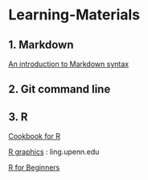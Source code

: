 # Learning-Materials

## 1. Markdown
[An introduction to Markdown syntax](https://segmentfault.com/markdown#articleHeader14)

## 2. Git command line


## 3. R
[Cookbook for R](http://www.cookbook-r.com/)

[R graphics](http://www.ling.upenn.edu/~joseff/rstudy/week4.html)
: ling.upenn.edu

[R for Beginners](https://cran.r-project.org/doc/contrib/Paradis-rdebuts_en.pdf)
